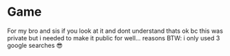 # Game
For my bro and sis if you look at it and dont understand thats ok bc this was private but i needed to make it public for well... reasons
BTW: i only used 3 google searches 😎
